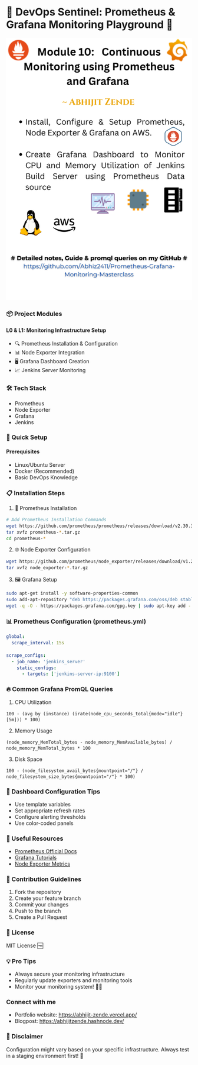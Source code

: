 # 🚀 DevOps Sentinel: Prometheus & Grafana Monitoring Playground 🔭

![Prometheus and Grafana preview image](Assets/preview_image.png)

### 📦 Project Modules

#### L0 & L1: Monitoring Infrastructure Setup
- 🔍 Prometheus Installation & Configuration
- 📊 Node Exporter Integration
- 🖥️ Grafana Dashboard Creation
- 📈 Jenkins Server Monitoring

### 🛠️ Tech Stack
- Prometheus
- Node Exporter
- Grafana
- Jenkins

### 🚀 Quick Setup

#### Prerequisites
- Linux/Ubuntu Server
- Docker (Recommended)
- Basic DevOps Knowledge


### 📋 Installation Steps

1. 🔧 Prometheus Installation
```bash
# Add Prometheus Installation Commands
wget https://github.com/prometheus/prometheus/releases/download/v2.30.3/prometheus-2.30.3.linux-amd64.tar.gz
tar xvfz prometheus-*.tar.gz
cd prometheus-*
```

2. 🌐 Node Exporter Configuration
```bash
wget https://github.com/prometheus/node_exporter/releases/download/v1.2.2/node_exporter-1.2.2.linux-amd64.tar.gz
tar xvfz node_exporter-*.tar.gz
```

3. 🖼️ Grafana Setup
```bash
sudo apt-get install -y software-properties-common
sudo add-apt-repository "deb https://packages.grafana.com/oss/deb stable main"
wget -q -O - https://packages.grafana.com/gpg.key | sudo apt-key add -
```

### 📊 Prometheus Configuration (prometheus.yml)
```yaml
global:
  scrape_interval: 15s

scrape_configs:
  - job_name: 'jenkins_server'
    static_configs:
      - targets: ['jenkins-server-ip:9100']
```

### 🔥 Common Grafana PromQL Queries

1. CPU Utilization
```promql
100 - (avg by (instance) (irate(node_cpu_seconds_total{mode="idle"}[5m])) * 100)
```

2. Memory Usage
```promql
(node_memory_MemTotal_bytes - node_memory_MemAvailable_bytes) / node_memory_MemTotal_bytes * 100
```

3. Disk Space
```promql
100 - (node_filesystem_avail_bytes{mountpoint="/"} / node_filesystem_size_bytes{mountpoint="/"} * 100)
```

### 🎯 Dashboard Configuration Tips
- Use template variables
- Set appropriate refresh rates
- Configure alerting thresholds
- Use color-coded panels

### 🔗 Useful Resources
- [Prometheus Official Docs](https://prometheus.io/docs/introduction/overview/)
- [Grafana Tutorials](https://grafana.com/tutorials/)
- [Node Exporter Metrics](https://prometheus.io/docs/guides/node-exporter/)

### 🤝 Contribution Guidelines
1. Fork the repository
2. Create your feature branch
3. Commit your changes
4. Push to the branch
5. Create a Pull Request

### 📜 License
MIT License 🆓

### 💡 Pro Tips
- Always secure your monitoring infrastructure
- Regularly update exporters and monitoring tools
- Monitor your monitoring system! 🕵️‍♂️

### Connect with me
- Portfolio website: https://abhijit-zende.vercel.app/
- Blogpost: https://abhijitzende.hashnode.dev/

### 🚨 Disclaimer
Configuration might vary based on your specific infrastructure. Always test in a staging environment first! 🧪
